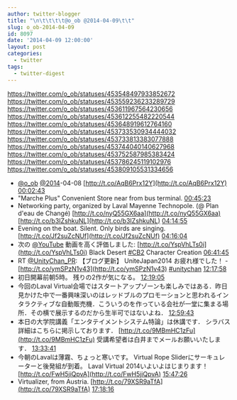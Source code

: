 ```yaml
---
author: twitter-blogger
title: "\n\t\t\t\t@o_ob @2014-04-09\t\t"
slug: o_ob-2014-04-09
id: 8097
date: '2014-04-09 12:00:00'
layout: post
categories:
  - twitter
tags:
  - twitter-digest
---
```


https://twitter.com/o_ob/statuses/453548497933852672 https://twitter.com/o_ob/statuses/453559236233289729 https://twitter.com/o_ob/statuses/453611967564230656 https://twitter.com/o_ob/statuses/453612255482220544 https://twitter.com/o_ob/statuses/453648919612764160 https://twitter.com/o_ob/statuses/453733530934444032 https://twitter.com/o_ob/statuses/453733813383077888 https://twitter.com/o_ob/statuses/453744040140627968 https://twitter.com/o_ob/statuses/453752587985383424 https://twitter.com/o_ob/statuses/453786245119102976 https://twitter.com/o_ob/statuses/453809105531334656  

*   [@o_ob](https://twitter.com/o_ob) [@2014](https://twitter.com/2014)-04-08 [http://t.co/AqB6Prx12Y](http://t.co/AqB6Prx12Y) [00:02:43](https://twitter.com/o_ob/statuses/453548497933852672)
*   "Marche Plus" Convenient Store near from bus terminal. [00:45:23](https://twitter.com/o_ob/statuses/453559236233289729)
*   Networking party, organized by Laval Mayenne Technopole. (@ Plan d'eau de Changé) [http://t.co/nyQ55GX6aa](http://t.co/nyQ55GX6aa) [http://t.co/b3IZshkuNL](http://t.co/b3IZshkuNL) [04:14:55](https://twitter.com/o_ob/statuses/453611967564230656)
*   Evening on the boat. Silent. Only birds are singing. [http://t.co/Jf2suZcNUf](http://t.co/Jf2suZcNUf) [04:16:04](https://twitter.com/o_ob/statuses/453612255482220544)
*   次の [@YouTube](https://twitter.com/YouTube) 動画を高く評価しました: [http://t.co/YspVhLTs0i](http://t.co/YspVhLTs0i) Black Desert [#CB2](https://twitter.com/search?q=%23CB2&src=hash) Character Creation [06:41:45](https://twitter.com/o_ob/statuses/453648919612764160)
*   RT [@UnityChan_PR](https://twitter.com/UnityChan_PR): 【ブログ更新】 UniteJapan2014 お疲れ様でした！ - [http://t.co/ymSPzN1v43](http://t.co/ymSPzN1v43) [#unitychan](https://twitter.com/search?q=%23unitychan&src=hash) [12:17:58](https://twitter.com/o_ob/statuses/453733530934444032)
*   初日開幕前朝5時。 残りの2作が気になる。 [12:19:05](https://twitter.com/o_ob/statuses/453733813383077888)
*   今回のLaval Virtual会場ではスタートアップゾーンも楽しみではある．昨日見かけた中で一番興味深いのはレッドブルのプロモーションと思われるインタラクティブな自動販売機．こういうのを作っている会社が一堂に集まる場所．その横で展示するのだから生半可ではないよね． [12:59:43](https://twitter.com/o_ob/statuses/453744040140627968)
*   本日の大学院講義「エンタテイメントシステム特論」は休講です． シラバス詳細はこちらに掲示しております． [http://t.co/9MBmHC1zFu](http://t.co/9MBmHC1zFu) 受講希望者は白井までメールお願いいたします． [13:33:41](https://twitter.com/o_ob/statuses/453752587985383424)
*   今朝のLavalは薄霧、ちょっと寒いです。 Virtual Rope Sliderにサーキュレーターと後発組が到着。 Laval Virtual 2014いよいよはじまります！ [http://t.co/FwH5jiQpvA](http://t.co/FwH5jiQpvA) [15:47:26](https://twitter.com/o_ob/statuses/453786245119102976)
*   Virtualizer, from Austria. [http://t.co/79XSR9aTfA](http://t.co/79XSR9aTfA) [17:18:16](https://twitter.com/o_ob/statuses/453809105531334656)